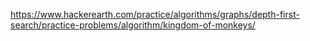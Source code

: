 https://www.hackerearth.com/practice/algorithms/graphs/depth-first-search/practice-problems/algorithm/kingdom-of-monkeys/
